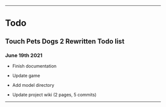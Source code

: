
***

# Todo

## Touch Pets Dogs 2 Rewritten Todo list

### June 19th 2021

* Finish documentation

* Update game

* Add model directory

* Update project wiki (2 pages, 5 commits)

***
